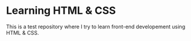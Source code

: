 # Learning HTML & CSS

This is a test repository where I try to learn front-end developement using HTML & CSS.
